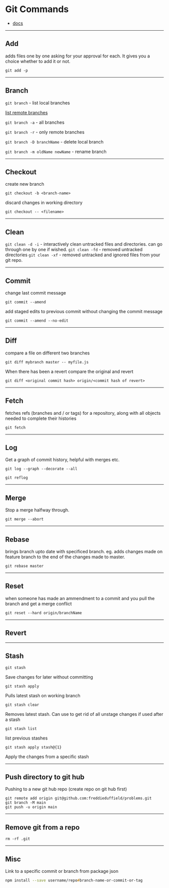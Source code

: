 # Git Commands

 - [docs](https://git-scm.com/doc)
----
## Add 
adds files one by one asking for your approval for each. It gives you a choice whether to add it or not. 

```
git add -p
```
---
## Branch 
`git branch` - list local branches

[list remote branches](http://gitready.com/intermediate/2009/02/13/list-remote-branches.html)

`git branch -a` - all branches 

`git branch -r` - only remote branches

`git branch -D branchName` - delete local branch

`git branch -m oldName newName` - rename branch

---
## Checkout

create new branch
```
git checkout -b <branch-name>
```

discard changes in working directory
```
git checkout -- <filename>
```

---
## Clean
`git clean -d -i` - interactively clean untracked files and directories. can go through one by one if wished.
`git clean -fd` - removed untracked directories 
`git clean -xf` - removed untracked and ignored files from your git repo.

---
## Commit

change last commit message 
```
git commit --amend 
```

add staged edits to previous commit without changing the commit message
```
git commit --amend --no-edit
```

---
## Diff

compare a file on different two branches
```
git diff mybranch master -- myfile.js
```

When there has been a revert compare the original and revert

```
git diff <original commit hash> origin/<commit hash of revert> 
```

---
## Fetch 
fetches refs (branches and / or tags) for a repository, along with all objects needed to complete their histories

```
git fetch
```
---
## Log

Get a graph of commit history, helpful with merges etc. 

```
git log --graph --decorate --all
```

```
git reflog
```
---

## Merge

Stop a merge halfway through. 

```
git merge --abort
```
---
## Rebase
brings branch upto date with specificed branch. eg. adds changes made on feature branch to the end of the changes made to master.

```
git rebase master
```
---
## Reset
when someone has made an ammendment to a commit and you pull the branch and get a merge conflict 

```
git reset --hard origin/branchName
```

--- 
## Revert




---
## Stash

```
git stash
```
Save changes for later without committing

```
git stash apply
```
Pulls latest stash on working branch

```
git stash clear
```
Removes latest stash. Can use to get rid of all unstage changes if used after a stash 

```
git stash list
```
list previous stashes 

```
git stash apply stash@{1} 
```
Apply the changes from a specific stash

---
## Push directory to git hub

Pushing to a new git hub repo (create repo on git hub first)

```
git remote add origin git@github.com:freddieduffield/problems.git
git branch -M main
git push -u origin main
```
---
## Remove git from a repo

```
rm -rf .git
```

---
## Misc

Link to a specific commit or branch from package json 

```zsh
npm install --save username/repo#branch-name-or-commit-or-tag
```
